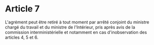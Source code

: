 # Article 7

L'agrément peut être retiré à tout moment par arrêté conjoint du ministre chargé du travail et du ministre de l'Intérieur, pris après avis de la commission interministérielle et notamment en cas d'inobservation des articles 4, 5 et 6.
